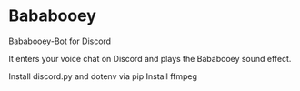 # Bababooey
Bababooey-Bot for Discord

It enters your voice chat on Discord and plays the Bababooey sound effect.

Install discord.py and dotenv via pip
Install ffmpeg